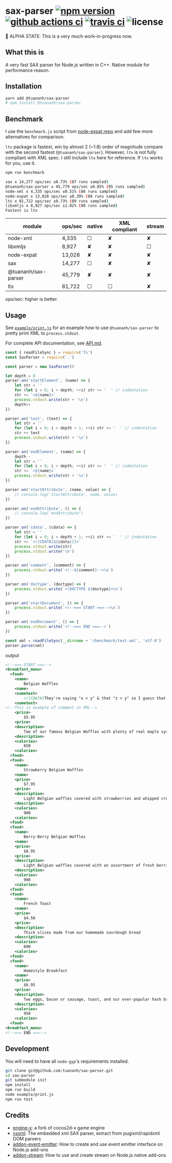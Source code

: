sax-parser
[![npm version](https://badgen.net/npm/v/@tuananh/sax-parser)](https://npmjs.com/package/@tuananh/sax-parser)
[![github actions ci](https://github.com/tuananh/sax-parser/workflows/CI/badge.svg)](https://github.com/tuananh/sax-parser/actions)
[![travis ci](https://api.travis-ci.org/tuananh/sax-parser.svg?branch=develop)](https://travis-ci.org/github/tuananh/sax-parser)
![license](https://badgen.net/npm/license/@tuananh/sax-parser)
==========

🚨 ALPHA STATE: This is a very much work-in-progress now.

## What this is

A very fast SAX parser for Node.js written in C++. Native module for performance reason.

## Installation

```sh
yarn add @tuananh/sax-parser
# npm install @tuananh/sax-parser
```

## Benchmark

I use the `benchmark.js` script from [node-expat repo](https://github.com/astro/node-expat/blob/master/benchmark.js) and add few more alternatives for comparison.

`ltx` package is fastest, win by almost 2 (~1.8) order of magnitude compare with the second fastest (`@tuananh/sax-parser`). However, `ltx` is not fully compliant with XML spec. I still include `ltx` here for reference. If `ltx` works for you, use it.

```sh
npm run benchmark

sax x 14,277 ops/sec ±0.73% (87 runs sampled)
@tuananh/sax-parser x 45,779 ops/sec ±0.85% (85 runs sampled)
node-xml x 4,335 ops/sec ±0.51% (86 runs sampled)
node-expat x 13,028 ops/sec ±0.39% (88 runs sampled)
ltx x 81,722 ops/sec ±0.73% (89 runs sampled)
libxmljs x 8,927 ops/sec ±1.02% (88 runs sampled)
Fastest is ltx
```

| module              | ops/sec | native | XML compliant | stream |
| ------------------- | ------- | ------ | ------------- | ------ |
| node-xml            | 4,335   | ☐      | ✘             | ✘      |
| libxmljs            | 8,927   | ✘      | ✘             | ☐      |
| node-expat          | 13,028  | ✘      | ✘             | ✘      |
| sax                 | 14,277  | ☐      | ✘             | ✘      |
| @tuananh/sax-parser | 45,779  | ✘      | ✘             | ✘      |
| ltx                 | 81,722  | ☐      | ☐             | ✘      |

ops/sec: higher is better.

## Usage

See [`example/print.js`](example/print.js) for an example how to use `@tuananh/sax-parser` to pretty print XML to `process.stdout`.

For complete API documentation, see [API.md](API.md).

```js
const { readFileSync } = require('fs')
const SaxParser = require('.')

const parser = new SaxParser()

let depth = 0
parser.on('startElement', (name) => {
    let str = ''
    for (let i = 0; i < depth; ++i) str += '  ' // indentation
    str += `<${name}>`
    process.stdout.write(str + '\n')
    depth++
})

parser.on('text', (text) => {
    let str = ''
    for (let i = 0; i < depth + 1; ++i) str += '  ' // indentation
    str += text
    process.stdout.write(str + '\n')
})

parser.on('endElement', (name) => {
    depth--
    let str = ''
    for (let i = 0; i < depth; ++i) str += '  ' // indentation
    str += `<${name}>`
    process.stdout.write(str + '\n')
})

parser.on('startAttribute', (name, value) => {
    // console.log('startAttribute', name, value)
})

parser.on('endAttribute', () => {
    // console.log('endAttribute')
})

parser.on('cdata', (cdata) => {
    let str = ''
    for (let i = 0; i < depth + 1; ++i) str += '  ' // indentation
    str += `<![CDATA[${cdata}]]>`
    process.stdout.write(str)
    process.stdout.write('\n')
})

parser.on('comment', (comment) => {
    process.stdout.write(`<!--${comment}-->\n`)
})

parser.on('doctype', (doctype) => {
    process.stdout.write(`<!DOCTYPE ${doctype}>\n`)
})

parser.on('startDocument', () => {
    process.stdout.write(`<!--=== START ===-->\n`)
})

parser.on('endDocument', () => {
    process.stdout.write(`<!--=== END ===-->`)
})

const xml = readFileSync(__dirname + '/benchmark/test.xml', 'utf-8')
parser.parse(xml)
```

output

```xml
<!--=== START ===-->
<breakfast_menu>
  <food>
    <name>
        Belgian Waffles
    <name>
    <sometext>
        <![CDATA[They're saying "x < y" & that "z > y" so I guess that means that z > x]]>
    <sometext>
<!--This is example of comment in XML-->
    <price>
        $5.95
    <price>
    <description>
        Two of our famous Belgian Waffles with plenty of real maple syrup
    <description>
    <calories>
        650
    <calories>
  <food>
  <food>
    <name>
        Strawberry Belgian Waffles
    <name>
    <price>
        $7.95
    <price>
    <description>
        Light Belgian waffles covered with strawberries and whipped cream
    <description>
    <calories>
        900
    <calories>
  <food>
  <food>
    <name>
        Berry-Berry Belgian Waffles
    <name>
    <price>
        $8.95
    <price>
    <description>
        Light Belgian waffles covered with an assortment of fresh berries and whipped cream
    <description>
    <calories>
        900
    <calories>
  <food>
  <food>
    <name>
        French Toast
    <name>
    <price>
        $4.50
    <price>
    <description>
        Thick slices made from our homemade sourdough bread
    <description>
    <calories>
        600
    <calories>
  <food>
  <food>
    <name>
        Homestyle Breakfast
    <name>
    <price>
        $6.95
    <price>
    <description>
        Two eggs, bacon or sausage, toast, and our ever-popular hash browns
    <description>
    <calories>
        950
    <calories>
  <food>
<breakfast_menu>
<!--=== END ===-->
```

## Development

You will need to have all `node-gyp`'s requirements installed.

```sh
git clone git@github.com:tuananh/sax-parser.git
cd sax-parser
git submodule init
npm install
npm run build
node example/print.js
npm run test
```

## Credits

-   [engine-x](https://github.com/simdsoft/engine-x): a fork of cocos2d-x game engine
-   [xsxml](https://github.com/simdsoft/xsxml): The embedded xml SAX parser, extract from pugixml/rapidxml DOM parsers
-   [addon-event-emitter](https://github.com/NickNaso/addon-event-emitter): How to create and use event emitter interface on Node.js add-ons
-   [addon-stream](https://github.com/NickNaso/addon-stream): How to use and create stream on Node.js native add-ons
